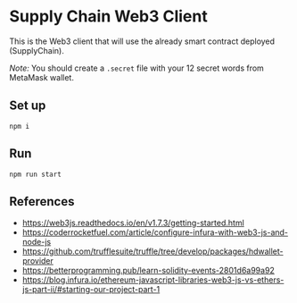 # Supply Chain Web3 Client
This is the Web3 client that will use the already smart contract deployed (SupplyChain).

_Note:_ You should create a `.secret` file with your 12 secret words from MetaMask wallet.

## Set up
```shell
npm i
```

## Run
```shell
npm run start
```

## References
- https://web3js.readthedocs.io/en/v1.7.3/getting-started.html
- https://coderrocketfuel.com/article/configure-infura-with-web3-js-and-node-js
- https://github.com/trufflesuite/truffle/tree/develop/packages/hdwallet-provider
- https://betterprogramming.pub/learn-solidity-events-2801d6a99a92
- https://blog.infura.io/ethereum-javascript-libraries-web3-js-vs-ethers-js-part-ii/#starting-our-project-part-1

